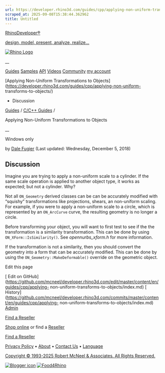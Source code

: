 ```yaml
---
url: https://developer.rhino3d.com/guides/cpp/applying-non-uniform-transforms-to-objects/
scraped_at: 2025-09-08T15:38:44.362962
title: Untitled
---
```


[RhinoDeveloper®](/)

[design, model, present, analyze, realize...](/)

[![Rhino Logo](https://developer.rhino3d.com/images/rhinodevlogo.png)](/)

__

[Guides](https://developer.rhino3d.com/guides)
[Samples](https://developer.rhino3d.com/samples)
[API](https://developer.rhino3d.com/api)
[Videos](https://developer.rhino3d.com/videos)
[Community](https://discourse.mcneel.com/c/rhino-developer) [my account
](https://www.rhino3d.com/my-account/ "Manage your account, licenses, and
teams")

[Applying Non-Uniform Transformations to
Objects](https://developer.rhino3d.com/guides/cpp/applying-non-uniform-
transforms-to-objects/)

  * Discussion

[Guides](https://developer.rhino3d.com/en/guides/) / [C/C++
Guides](https://developer.rhino3d.com/en/guides/cpp/) /

Applying Non-Uniform Transformations to Objects

__

Windows only

by [Dale Fugier](https://discourse.mcneel.com/u/dale/) (Last updated:
Wednesday, December 5, 2018)

## Discussion

Imagine you are trying to apply a non-uniform scale to a cylinder. If the same
scale operation is applied to another object type, it works as expected; but
not a cylinder. Why?

Not all `ON_Geometry` derived classes can be can be accurately modified with
“squishy” transformations like projections, shears, an non-uniform scaling.
For example, if you were to apply a non-uniform scale to a circle, which is
represented by an `ON_ArcCurve` curve, the resulting geometry is no longer a
circle.

Before transforming your object, you will want to first test to see if the the
transformation is a similarity transformation. This can be done by using
`ON_XForm::IsSimilarity()`. See _opennurbs_xform.h_ for more information.

If the transformation is not a similarity, then you should convert the
geometry into a form that can be accurately modified. This can be done by
using the `ON_Geometry::MakeDeformable()` override on the geometric object.

Edit this page

[ Edit on
GitHub](https://github.com/mcneel/developer.rhino3d.com/edit/master/content/en/guides/cpp/applying-
non-uniform-transforms-to-objects/index.md) [
History](https://github.com/mcneel/developer.rhino3d.com/commits/master/content/en/guides/cpp/applying-
non-uniform-transforms-to-objects/index.md) [
Admin](https://developer.rhino3d.com/admin)

[Find a Reseller](https://www.rhino3d.com/sales)

[Shop online](https://www.rhino3d.com/store) or find a
[Reseller](https://www.rhino3d.com/sales)

[Find a Reseller](https://www.rhino3d.com/sales)

[Privacy Policy](https://www.rhino3d.com/privacy) •
[About](https://www.rhino3d.com/mcneel/about) • [Contact
Us](https://www.rhino3d.com/mcneel/contact) • [
Language](https://www.rhino3d.com/language "Change to a different region or
language")

[Copyright © 1993-2025 Robert McNeel & Associates. All Rights
Reserved.](https://www.rhino3d.com/mcneel/about)

[](https://www.facebook.com/McNeelRhinoceros/)
[](https://twitter.com/bobmcneel) [](https://www.linkedin.com/groups/75313/)
[](https://www.youtube.com/user/RhinoGuide/videos) [](https://vimeo.com/rhino)
[![Blogger
icon](https://developer.rhino3d.com/images/blogger.svg)](http://blog.rhino3d.com/)
[![Food4Rhino](https://developer.rhino3d.com/images/f4r_icon_01.svg)](https://www.food4rhino.com)


